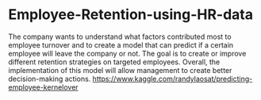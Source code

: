 # Employee-Retention-using-HR-data
The company wants to understand what factors contributed most to employee turnover and to create a model that can predict if a certain employee will leave the company or not. The goal is to create or improve different retention strategies on targeted employees. Overall, the implementation of this model will allow management to create better decision-making actions. https://www.kaggle.com/randylaosat/predicting-employee-kernelover
